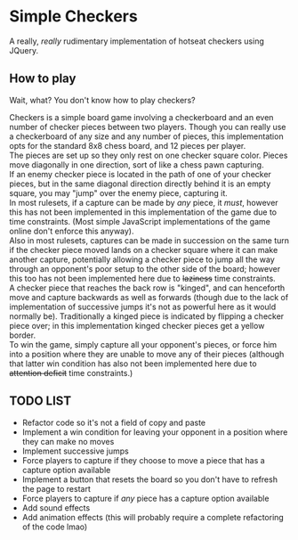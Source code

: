 # Simple Checkers

A really, _really_ rudimentary implementation of hotseat checkers using JQuery.

## How to play

Wait, what? You don't know how to play checkers?

Checkers is a simple board game involving a checkerboard and an even number of checker pieces between two players. Though you can really use a checkerboard of any size and any number of pieces, this implementation opts for the standard 8x8 chess board, and 12 pieces per player.  
The pieces are set up so they only rest on one checker square color. Pieces move diagonally in one direction, sort of like a chess pawn capturing.  
If an enemy checker piece is located in the path of one of your checker pieces, but in the same diagonal direction directly behind it is an empty square, you may "jump" over the enemy piece, capturing it.  
In most rulesets, if a capture can be made by _any_ piece, it _must_, however this has not been implemented in this implementation of the game due to time constraints. (Most simple JavaScript implementations of the game online don't enforce this anyway).  
Also in most rulesets, captures can be made in succession on the same turn if the checker piece moved lands on a checker square where it can make another capture, potentially allowing a checker piece to jump all the way through an opponent's poor setup to the other side of the board; however this too has not been implemented here due to ~~laziness~~ time constraints.  
A checker piece that reaches the back row is "kinged", and can henceforth move and capture backwards as well as forwards (though due to the lack of implementation of successive jumps it's not as powerful here as it would normally be). Traditionally a kinged piece is indicated by flipping a checker piece over; in this implementation kinged checker pieces get a yellow border.  
To win the game, simply capture all your opponent's pieces, or force him into a position where they are unable to move any of their pieces (although that latter win condition has also not been implemented here due to ~~attention deficit~~ time constraints.)

## TODO LIST

- Refactor code so it's not a field of copy and paste
- Implement a win condition for leaving your opponent in a position where they can make no moves
- Implement successive jumps
- Force players to capture if they choose to move a piece that has a capture option available
- Implement a button that resets the board so you don't have to refresh the page to restart
- Force players to capture if _any_ piece has a capture option available
- Add sound effects
- Add animation effects (this will probably require a complete refactoring of the code lmao)
